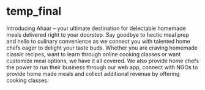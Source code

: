 # temp_final
Introducing Ahaar – your ultimate destination for delectable homemade meals delivered right to your doorstep. Say goodbye to hectic meal prep and hello to culinary convenience as we connect you with talented home chefs eager to delight your taste buds. Whether you are craving homemade classic recipes, want to learn through online cooking classes or want customize meal options, we have it all covered.
We also provide home chefs the power to run their business through our web app, connect with NGOs to provide home made meals and collect additional revenue by offering cooking classes.
